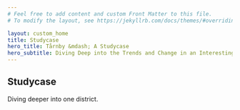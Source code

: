 ```yaml
---
# Feel free to add content and custom Front Matter to this file.
# To modify the layout, see https://jekyllrb.com/docs/themes/#overriding-theme-defaults

layout: custom_home
title: Studycase 
hero_title: Tårnby &mdash; A Studycase
hero_subtitle: Diving Deep into the Trends and Change in an Interesting District
---
```


## <a id="studycase"></a>Studycase

Diving deeper into one district.